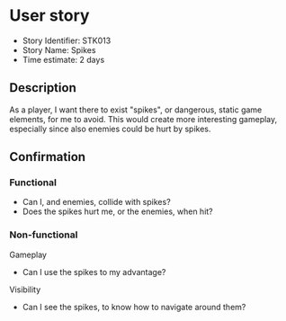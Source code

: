 # User story 

* Story Identifier: STK013
* Story Name: Spikes
* Time estimate: 2 days

## Description 

As a player, I want there to exist "spikes", or dangerous, static game elements, for me to avoid. This would create more interesting gameplay, especially since also enemies could be hurt by spikes.

## Confirmation

### Functional

- Can I, and enemies, collide with spikes?
- Does the spikes hurt me, or the enemies, when hit?

### Non-functional

Gameplay
- Can I use the spikes to my advantage?

Visibility
- Can I see the spikes, to know how to navigate around them?

